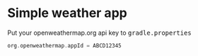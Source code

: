 # Simple weather app

Put your openweathermap.org api key to <tt>gradle.properties</tt>
```groovy
org.openweathermap.appId = ABCD12345
```